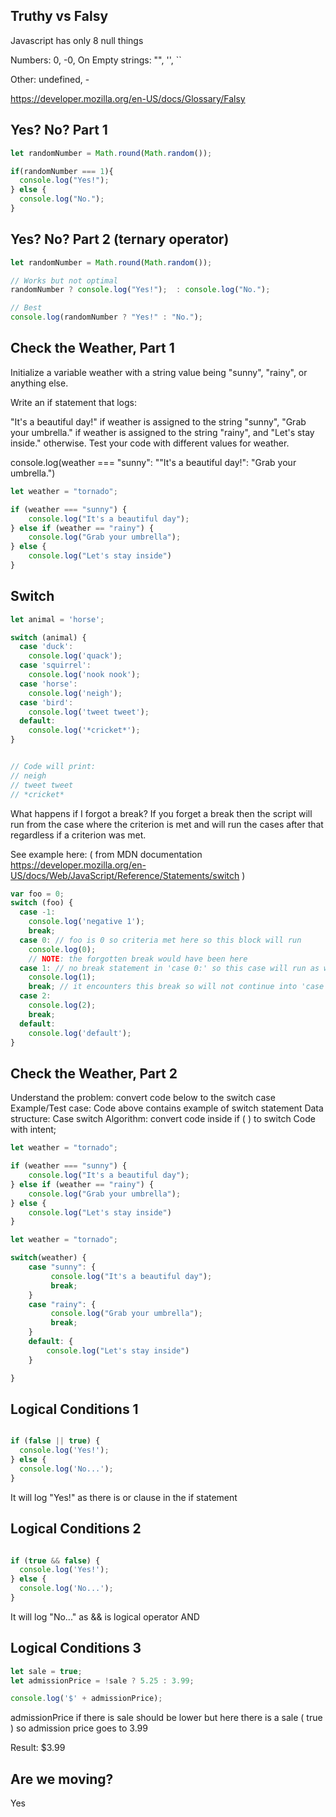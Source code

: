 ## Truthy vs Falsy	

Javascript has only 8 null things 

Numbers: 0, -0, On 
Empty strings: "", '', \`\`

Other: undefined, -

https://developer.mozilla.org/en-US/docs/Glossary/Falsy

## Yes? No? Part 1

```javascript
let randomNumber = Math.round(Math.random());

if(randomNumber === 1){
  console.log("Yes!");
} else {
  console.log("No.");
}
```

## Yes? No? Part 2 (ternary operator)

```javascript
let randomNumber = Math.round(Math.random());

// Works but not optimal 
randomNumber ? console.log("Yes!");  : console.log("No.");

// Best 
console.log(randomNumber ? "Yes!" : "No.");
```

## Check the Weather, Part 1
Initialize a variable weather with a string value being "sunny", "rainy", or anything else.

Write an if statement that logs:

"It's a beautiful day!" if weather is assigned to the string "sunny",
"Grab your umbrella." if weather is assigned to the string "rainy", and
"Let's stay inside." otherwise.
Test your code with different values for weather.


console.log(weather === "sunny": ""It's a beautiful day!": "Grab your umbrella.")

```javascript
let weather = "tornado";

if (weather === "sunny") {
    console.log("It's a beautiful day");
} else if (weather == "rainy") {
    console.log("Grab your umbrella");
} else {
    console.log("Let's stay inside")
}

```

## Switch

```javascript 
let animal = 'horse';

switch (animal) {
  case 'duck':
    console.log('quack');
  case 'squirrel':
    console.log('nook nook');
  case 'horse':
    console.log('neigh');
  case 'bird':
    console.log('tweet tweet');
  default:
    console.log('*cricket*');
}


// Code will print: 
// neigh 
// tweet tweet 
// *cricket* 


```

What happens if I forgot a break?
If you forget a break then the script will run from the case where the criterion is met and will run the cases after that regardless if a criterion was met.

See example here: ( from MDN documentation https://developer.mozilla.org/en-US/docs/Web/JavaScript/Reference/Statements/switch ) 
```javascript 
var foo = 0;
switch (foo) {
  case -1:
    console.log('negative 1');
    break;
  case 0: // foo is 0 so criteria met here so this block will run
    console.log(0);
    // NOTE: the forgotten break would have been here
  case 1: // no break statement in 'case 0:' so this case will run as well
    console.log(1);
    break; // it encounters this break so will not continue into 'case 2:'
  case 2:
    console.log(2);
    break;
  default:
    console.log('default');
}

```

## Check the Weather, Part 2

Understand the problem: convert code below to the switch case 
Example/Test case: Code above contains example of switch statement
Data structure: Case switch 
Algorithm: convert code inside  if ( ) to switch 
Code with intent; 




```javascript
let weather = "tornado";

if (weather === "sunny") {
    console.log("It's a beautiful day");
} else if (weather == "rainy") {
    console.log("Grab your umbrella");
} else {
    console.log("Let's stay inside")
}

let weather = "tornado";

switch(weather) {
	case "sunny": {
		 console.log("It's a beautiful day");
		 break; 
	}
	case "rainy": {
		 console.log("Grab your umbrella");
		 break; 
	}
	default: {
		console.log("Let's stay inside")
	}

}

```

## Logical Conditions 1

```javascript 

if (false || true) {
  console.log('Yes!');
} else {
  console.log('No...');
}
```


It will log "Yes!" as there is or clause in the if statement

## Logical Conditions 2


```javascript 

if (true && false) {
  console.log('Yes!');
} else {
  console.log('No...');
}
```

It will log "No..." as && is logical operator AND 

## Logical Conditions 3	

```javascript 
let sale = true;
let admissionPrice = !sale ? 5.25 : 3.99;

console.log('$' + admissionPrice);
```

admissionPrice if there is sale should be lower but here there is a sale ( true ) so admission price goes to 3.99 

Result: $3.99 

## Are we moving?	

Yes 
